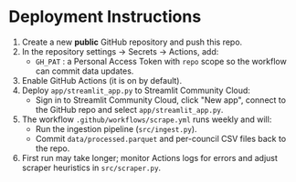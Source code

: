 # Deployment Instructions

1. Create a new **public** GitHub repository and push this repo.
2. In the repository settings -> Secrets -> Actions, add:
   - `GH_PAT` : a Personal Access Token with `repo` scope so the workflow can commit data updates.
3. Enable GitHub Actions (it is on by default).
4. Deploy `app/streamlit_app.py` to Streamlit Community Cloud:
   - Sign in to Streamlit Community Cloud, click "New app", connect to the GitHub repo and select `app/streamlit_app.py`.
5. The workflow `.github/workflows/scrape.yml` runs weekly and will:
   - Run the ingestion pipeline (`src/ingest.py`).
   - Commit `data/processed.parquet` and per-council CSV files back to the repo.
6. First run may take longer; monitor Actions logs for errors and adjust scraper heuristics in `src/scraper.py`.

